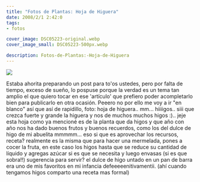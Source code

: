 ```yaml
---
title: "Fotos de Plantas: Hoja de Higuera"
date: 2008/2/1 2:42:0
tags: 
- fotos

cover_image: DSC05223-original.webp
cover_image_small: DSC05223-500px.webp

description: Fotos-de-Plantas:-Hoja-de-Higuera
---
```



[![](DSC05223)](DSC05223-original.webp)  

Estaba ahorita preparando un post para to'os ustedes, pero por falta de tiempo, exceso de sueño, lo pospuse porque la verdad es un tema tan amplio el que quiero tocar en ese 'artículo' que prefiero poder acompletarlo bien para publicarlo en otra ocasión. Peeero no por ello me voy a ir "en blanco" así que así de rapidillo, foto: hoja de higuera.. mm... hiiiigos.. siii que crezca fuerte y grande la higuera y nos de muchos muchos higos :).. jeje esta hoja como ya mencioné es de la planta que da higos y que año con año nos ha dado buenos frutos y buenos recuerdos, como los del dulce de higo de mi abuelita mmmmm... eso si que es aprovechar los recursos, receta? realmente es la misma que para hacer una mermelada, pones a cocer la fruta, en este caso los higos hasta que se reduce su cantidad de líquido y agregas azúcar si es que se necesita y luego envasas (si es que sobra!!) sugerencia para servir? el dulce de higo untado en un pan de barra era uno de mis favoritos en mi infancia defeeeeenitivamentii. (ahí cuando tengamos higos comparto una receta mas formal)

